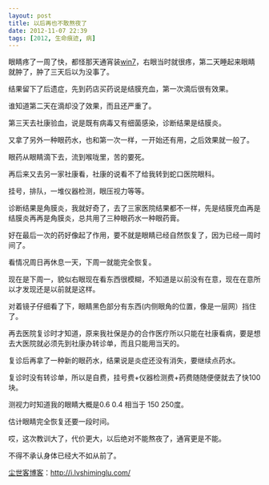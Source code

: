 ```yaml
---
layout: post
title: 以后再也不敢熬夜了
date: 2012-11-07 22:39
tags: [2012, 生命痕迹, 病]
---
```

眼睛疼了一周了快，都怪那天通宵装<a href="http://i.lvshiminglu.com/blog/913.html">win7</a>，右眼当时就很疼，第二天睡起来眼睛就肿了，肿了三天后以为没事了。

结果留下了后遗症，先到药店买药说是结膜充血，第一次滴后很有效果。

谁知道第二天在滴却没了效果，而且还严重了。

第三天去社康验血，说是既有病毒又有细菌感染，诊断结果是结膜炎。

又拿了另外一种眼药水，也和第一次一样，一开始还有用，之后效果就一般了。

眼药从眼睛滴下去，流到喉咙里，苦的要死。

再后来又去另一家社康看，社康的说看不了给我转到蛇口医院眼科。

挂号，排队，一堆仪器检测，眼压视力等等。

诊断结果是角膜炎，我就好奇了，去了三家医院结果都不一样，先是结膜充血再是结膜炎再再是角膜炎，总共用了三种眼药水一种眼药膏。

好在最后一次的药好像起了作用，要不就是眼睛已经自然恢复了，因为已经一周时间了。

看情况周日再休息一天，下周一就能完全恢复。

现在是下周一，貌似右眼现在看东西很模糊，不知道是以前没有在意，现在在意所以才发现还是以前就是这样。

对着镜子仔细看了下，眼睛黑色部分有东西(内侧眼角的位置，像是一层网）挡住了。

再去医院复诊时才知道，原来我社保是办的合作医疗所以只能在社康看病，要是想去大医院就必须先到社康办转诊单，而且只能用当天的。

复诊后再拿了一种新的眼药水，结果说是炎症还没有消失，要继续点药水。

复诊时没有转诊单，所以是自费，挂号费+仪器检测费+药费随随便便就去了快100块。

测视力时知道我的眼睛大概是0.6 0.4 相当于 150 250度。

估计眼睛完全恢复还要一段时间。

哎，这次教训大了，代价更大，以后绝对不能熬夜了，通宵更是不能。

不得不承认身体已经大不如从前了。

<a href="http://i.lvshiminglu.com/">尘世客博客</a>：<a href="http://i.lvshiminglu.com/">http://i.lvshiminglu.com/</a>

